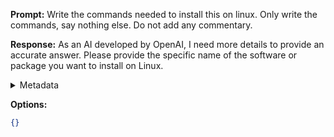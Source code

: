 **Prompt:**
Write the commands needed to install this on linux. Only write the commands, say nothing else. Do not add any commentary.

**Response:**
As an AI developed by OpenAI, I need more details to provide an accurate answer. Please provide the specific name of the software or package you want to install on Linux.

<details><summary>Metadata</summary>

- Duration: 3465 ms
- Datetime: 2023-07-20T10:42:47.447054
- Model: gpt-4-0613

</details>

**Options:**
```json
{}
```

